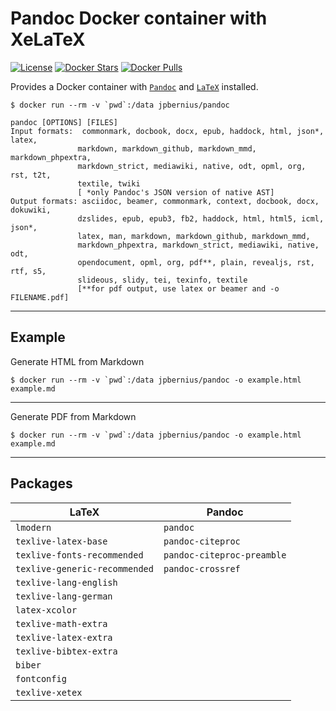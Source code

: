 # Pandoc Docker container with XeLaTeX

[![License][license]][license_link]
[![Docker Stars][docker_starts]][docker_repo]
[![Docker Pulls][docker_pulls]][docker_repo]

Provides a Docker container with [`Pandoc`](http://pandoc.org/) and [`LaTeX`](https://www.latex-project.org) installed.

```
$ docker run --rm -v `pwd`:/data jpbernius/pandoc
```
```
pandoc [OPTIONS] [FILES]
Input formats:  commonmark, docbook, docx, epub, haddock, html, json*, latex,
               markdown, markdown_github, markdown_mmd, markdown_phpextra,
               markdown_strict, mediawiki, native, odt, opml, org, rst, t2t,
               textile, twiki
               [ *only Pandoc's JSON version of native AST]
Output formats: asciidoc, beamer, commonmark, context, docbook, docx, dokuwiki,
               dzslides, epub, epub3, fb2, haddock, html, html5, icml, json*,
               latex, man, markdown, markdown_github, markdown_mmd,
               markdown_phpextra, markdown_strict, mediawiki, native, odt,
               opendocument, opml, org, pdf**, plain, revealjs, rst, rtf, s5,
               slideous, slidy, tei, texinfo, textile
               [**for pdf output, use latex or beamer and -o FILENAME.pdf]
```

---

## Example
Generate HTML from Markdown
```
$ docker run --rm -v `pwd`:/data jpbernius/pandoc -o example.html example.md
```
---
Generate PDF from Markdown
```
$ docker run --rm -v `pwd`:/data jpbernius/pandoc -o example.html example.md
```

---

## Packages

| LaTeX                         | Pandoc                     |
| ----------------------------- | -------------------------- |
| `lmodern`                     | `pandoc`                   |
| `texlive-latex-base`          | `pandoc-citeproc`          |
| `texlive-fonts-recommended`   | `pandoc-citeproc-preamble` |
| `texlive-generic-recommended` | `pandoc-crossref`          |
| `texlive-lang-english`        |                            |
| `texlive-lang-german`         |                            |
| `latex-xcolor`                |                            |
| `texlive-math-extra`          |                            |
| `texlive-latex-extra`         |                            |
| `texlive-bibtex-extra`        |                            |
| `biber`                       |                            |
| `fontconfig`                  |                            |
| `texlive-xetex`               |                            |


[license]: https://img.shields.io/github/license/jpbernius/docker-pandoc.svg?maxAge=2592000
[license_link]: https://github.com/jpbernius/docker-pandoc/blob/master/LICENSE
[docker_repo]: https://hub.docker.com/r/jpbernius/pandoc/
[docker_starts]: https://img.shields.io/docker/stars/jpbernius/pandoc.svg
[docker_pulls]: https://img.shields.io/docker/pulls/jpbernius/pandoc.svg

